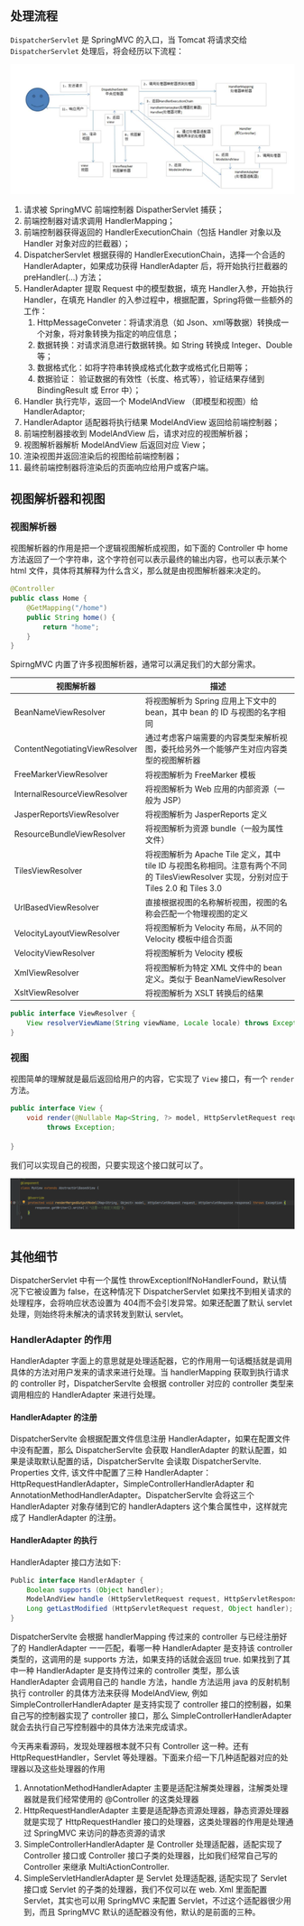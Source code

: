 ## 处理流程

`DispatcherServlet` 是 SpringMVC 的入口，当 Tomcat 将请求交给 `DispatcherServlet` 处理后，将会经历以下流程：

![](附件/SpirngMVC进阶知识_image_1.png)

1. 请求被 SpringMVC​ 前端控制器 DispatherServlet​ 捕获；
2. 前端控制器对请求调用 HandlerMapping​；
3. 前端控制器获得返回的 HandlerExecutionChain​（包括 Handler​ 对象以及 Handler​ 对象对应的拦截器）；
4. DispatcherServlet​ 根据获得的 HandlerExecutionChain​，选择一个合适的 HandlerAdapter​，如果成功获得 HandlerAdapter​ 后，将开始执行拦截器的 preHandler(...)​ 方法；
5. ​HandlerAdapter​ 提取 Request​ 中的模型数据，填充 Handler​ 入参，开始执行 Handler，在填充 Handler​ 的入参过程中，根据配置，Spring​ 将做一些额外的工作：
	1. HttpMessageConveter​：将请求消息（如 Json​、xml​ 等数据）转换成一个对象，将对象转换为指定的响应信息；
	2. 数据转换：对请求消息进行数据转换。如 String​ 转换成 Integer​、Double​ 等；
	3. 数据格式化：如将字符串转换成格式化数字或格式化日期等；
	4. 数据验证： 验证数据的有效性（长度、格式等），验证结果存储到 BindingResult​ 或 Error​ 中）；
6. Handler​ 执行完毕，返回一个 ModelAndView ​（即模型和视图）给 HandlerAdaptor​;
7. HandlerAdaptor​ 适配器将执行结果 ModelAndView​ 返回给前端控制器；
8. 前端控制器接收到 ModelAndView​ 后，请求对应的视图解析器；
9. 视图解析器解析 ModelAndView​ 后返回对应 View​；
10. 渲染视图并返回渲染后的视图给前端控制器；
11. 最终前端控制器将渲染后的页面响应给用户或客户端。


## 视图解析器和视图

### 视图解析器

视图解析器的作用是把一个逻辑视图解析成视图，如下面的 Controller 中 home 方法返回了一个字符串，这个字符创可以表示最终的输出内容，也可以表示某个 html 文件，具体将其解释为什么含义，那么就是由视图解析器来决定的。

```java
@Controller
public class Home {
	@GetMapping("/home")
	public String home() {
		return "home";
	}
}
```

SpirngMVC 内置了许多视图解析器，通常可以满足我们的大部分需求。


| 视图解析器                     | 描述                                                                                                                                   |
| ------------------------------ | -------------------------------------------------------------------------------------------------------------------------------------- |
| BeanNameViewResolver           | 将视图解析为 Spring 应用上下文中的 bean，其中 bean 的 ID 与视图的名字相同                                                              |
| ContentNegotiatingViewResolver | 通过考虑客户端需要的内容类型来解析视图，委托给另外一个能够产生对应内容类型的视图解析器                                                 |
| FreeMarkerViewResolver         | 将视图解析为 FreeMarker 模板                                                                                                           |
| InternalResourceViewResolver   | 将视图解析为 Web 应用的内部资源（一般为 JSP）                                                                                          |
| JasperReportsViewResolver      | 将视图解析为 JasperReports 定义                                                                                                        |
| ResourceBundleViewResolver     | 将视图解析为资源 bundle（一般为属性文件）                                                                                              |
| TilesViewResolver              | 将视图解析为 Apache Tile 定义，其中 tile ID 与视图名称相同。注意有两个不同的 TilesViewResolver 实现，分别对应于 Tiles 2.0 和 Tiles 3.0 |
| UrlBasedViewResolver           | 直接根据视图的名称解析视图，视图的名称会匹配一个物理视图的定义                                                                         |
| VelocityLayoutViewResolver     | 将视图解析为 Velocity 布局，从不同的 Velocity 模板中组合页面                                                                           |
| VelocityViewResolver           | 将视图解析为 Velocity 模板                                                                                                             |
| XmlViewResolver                | 将视图解析为特定 XML 文件中的 bean 定义。类似于 BeanNameViewResolver                                                                   |
| XsltViewResolver               | 将视图解析为 XSLT 转换后的结果                                                                                                         |


```java
public interface ViewResolver {
	View resolverViewName(String viewName, Locale locale) throws Exception;
}
```


### 视图

视图简单的理解就是最后返回给用户的内容，它实现了 `View` 接口，有一个 `render` 方法。

```java
public interface View {  
	void render(@Nullable Map<String, ?> model, HttpServletRequest request, HttpServletResponse response)  
         throws Exception;  
  
}
```

我们可以实现自己的视图，只要实现这个接口就可以了。

![](附件/SpirngMVC进阶知识_image_2.png)


## 其他细节

​DispatcherServlet​ 中有一个属性 throwExceptionIfNoHandlerFound​，默认情况下它被设置为 false​，在这种情况下 DispatcherServlet​ 如果找不到相关请求的处理程序，会将响应状态设置为 404​ 而不会引发异常。如果还配置了默认 servlet​ 处理，则始终将未解决的请求转发到默认 servlet​。

### HandlerAdapter 的作用

HandlerAdapter 字面上的意思就是处理适配器，它的作用用一句话概括就是调用具体的方法对用户发来的请求来进行处理。当 handlerMapping 获取到执行请求的 controller 时，DispatcherServlte 会根据 controller 对应的 controller 类型来调用相应的 HandlerAdapter 来进行处理。

#### HandlerAdapter 的注册

DispatcherServlte 会根据配置文件信息注册 HandlerAdapter，如果在配置文件中没有配置，那么 DispatcherServlte 会获取 HandlerAdapter 的默认配置，如果是读取默认配置的话，DispatcherServlte 会读取 DispatcherServlte. Properties 文件, 该文件中配置了三种 HandlerAdapter：HttpRequestHandlerAdapter，SimpleControllerHandlerAdapter 和 AnnotationMethodHandlerAdapter。DispatcherServlte 会将这三个 HandlerAdapter 对象存储到它的 handlerAdapters 这个集合属性中，这样就完成了 HandlerAdapter 的注册。

#### HandlerAdapter 的执行

HandlerAdapter 接口方法如下:

```java
Public interface HandlerAdapter {
	Boolean supports (Object handler);
	ModelAndView handle (HttpServletRequest request, HttpServletResponse response, Object handler) throws Exception;
	Long getLastModified (HttpServletRequest request, Object handler);
}
```

DispatcherServlte 会根据 handlerMapping 传过来的 controller 与已经注册好了的 HandlerAdapter 一一匹配，看哪一种 HandlerAdapter 是支持该 controller 类型的，这调用的是 supports 方法，如果支持的话就会返回 true. 如果找到了其中一种 HandlerAdapter 是支持传过来的 controller 类型，那么该 HandlerAdapter 会调用自己的 handle 方法，handle 方法运用 java 的反射机制执行 controller 的具体方法来获得 ModelAndView, 例如 SimpleControllerHandlerAdapter 是支持实现了 controller 接口的控制器，如果自己写的控制器实现了 controller 接口，那么 SimpleControllerHandlerAdapter 就会去执行自己写控制器中的具体方法来完成请求。

今天再来看源码，发现处理器根本就不只有 Controller 这一种。还有 HttpRequestHandler，Servlet 等处理器。下面来介绍一下几种适配器对应的处理器以及这些处理器的作用

1.  AnnotationMethodHandlerAdapter 主要是适配注解类处理器，注解类处理器就是我们经常使用的 @Controller 的这类处理器
2.  HttpRequestHandlerAdapter 主要是适配静态资源处理器，静态资源处理器就是实现了 HttpRequestHandler 接口的处理器，这类处理器的作用是处理通过 SpringMVC 来访问的静态资源的请求
3.  SimpleControllerHandlerAdapter 是 Controller 处理适配器，适配实现了 Controller 接口或 Controller 接口子类的处理器，比如我们经常自己写的 Controller 来继承 MultiActionController.
4.  SimpleServletHandlerAdapter 是 Servlet 处理适配器, 适配实现了 Servlet 接口或 Servlet 的子类的处理器，我们不仅可以在 web. Xml 里面配置 Servlet，其实也可以用 SpringMVC 来配置 Servlet，不过这个适配器很少用到，而且 SpringMVC 默认的适配器没有他，默认的是前面的三种。